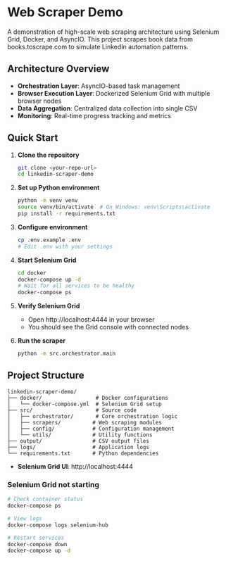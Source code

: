 # Web Scraper Demo

A demonstration of high-scale web scraping architecture using Selenium Grid, Docker, and AsyncIO. This project scrapes book data from books.toscrape.com to simulate LinkedIn automation patterns.

## Architecture Overview

- **Orchestration Layer**: AsyncIO-based task management
- **Browser Execution Layer**: Dockerized Selenium Grid with multiple browser nodes
- **Data Aggregation**: Centralized data collection into single CSV
- **Monitoring**: Real-time progress tracking and metrics


## Quick Start

1. **Clone the repository**
   ```bash
   git clone <your-repo-url>
   cd linkedin-scraper-demo
   ```

2. **Set up Python environment**
   ```bash
   python -m venv venv
   source venv/bin/activate  # On Windows: venv\Scripts\activate
   pip install -r requirements.txt
   ```

3. **Configure environment**
   ```bash
   cp .env.example .env
   # Edit .env with your settings
   ```

4. **Start Selenium Grid**
   ```bash
   cd docker
   docker-compose up -d
   # Wait for all services to be healthy
   docker-compose ps
   ```

5. **Verify Selenium Grid**
   - Open http://localhost:4444 in your browser
   - You should see the Grid console with connected nodes

6. **Run the scraper**
   ```bash
   python -m src.orchestrator.main
   ```

## Project Structure

```
linkedin-scraper-demo/
├── docker/                 # Docker configurations
│   └── docker-compose.yml  # Selenium Grid setup
├── src/                    # Source code
│   ├── orchestrator/       # Core orchestration logic
│   ├── scrapers/          # Web scraping modules
│   ├── config/            # Configuration management
│   └── utils/             # Utility functions
├── output/                # CSV output files
├── logs/                  # Application logs
└── requirements.txt       # Python dependencies
```


- **Selenium Grid UI**: http://localhost:4444

### Selenium Grid not starting
```bash
# Check container status
docker-compose ps

# View logs
docker-compose logs selenium-hub

# Restart services
docker-compose down
docker-compose up -d
```
